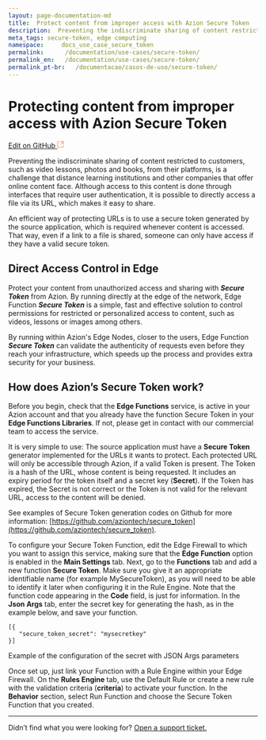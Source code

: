 ```yaml
---
layout: page-documentation-md
title:  Protect content from improper access with Azion Secure Token
description:  Preventing the indiscriminate sharing of content restricted to customers
meta_tags: secure-token, edge computing
namespace:     docs_use_case_secure_token
permalink:      /documentation/use-cases/secure-token/
permalink_en:   /documentation/use-cases/secure-token/
permalink_pt-br:   /documentacao/casos-de-uso/secure-token/
---
```

# Protecting content from improper access with **Azion Secure Token** 

[Edit on GitHub <svg width="14" height="14" xmlns="http://www.w3.org/2000/svg"><g fill="none" stroke="#F3652B"><path d="M4.81.71H.672v11.43H12.1V8.001" stroke-width=".8"/><path d="M6.87.786h5.155V5.94M6.31 6.5L12.026.786"/></g></svg>](https://github.com/aziontech/docs_en/edit/master/use-cases/secure-token/2021-01-14-index.md)

Preventing the indiscriminate sharing of content restricted to customers, such as video lessons, photos and books, from their platforms, is a challenge that distance learning institutions and other companies that offer online content face. Although access to this content is done through interfaces that require user authentication, it is possible to directly access a file via its URL, which makes it easy to share.

An efficient way of protecting URLs is to use a secure token generated by the source application, which is required whenever content is accessed. That way, even if a link to a file is shared, someone can only have access if they have a valid secure token.

## Direct Access Control in Edge

Protect your content from unauthorized access and sharing with **_Secure Token_** from Azion. By running directly at the edge of the network, Edge Function **_Secure Token_** is a simple, fast and effective solution to control permissions for restricted or personalized access to content, such as videos, lessons or images among others. 

By running within Azion's Edge Nodes, closer to the users, Edge Function **_Secure Token_** can validate the authenticity of requests even before they reach your infrastructure, which speeds up the process and provides extra security for your business.

## How does Azion’s Secure Token work?

Before you begin, check that the **Edge Functions** service, is active in your Azion account and that you already have the function Secure Token in your **Edge Functions Libraries**. If not, please get in contact with our commercial team to access the service.

It is very simple to use: The source application must have a **Secure Token** generator implemented for the URLs it wants to protect. Each protected URL will only be accessible through Azion, if a valid Token is present. The Token is a hash of the URL, whose content is being requested. It includes an expiry period for the token itself and a secret key (**Secret**). If the Token has expired, the Secret is not correct or the Token is not valid for the relevant URL, access to the content will be denied.

See examples of Secure Token generation codes on Github for more information: [https://github.com/aziontech/secure_token](https://github.com/aziontech/secure_token).

To configure your Secure Token Function, edit the Edge Firewall to which you want to assign this service, making sure that the **Edge Function** option is enabled in the **Main Settings** tab. Next, go to the **Functions** tab and add a new function **Secure Token**. Make sure you give it an appropriate identifiable name (for example MySecureToken), as you will need to be able to identify it later when configuring it in the Rule Engine. Note that the function code appearing in the **Code** field, is just for information. In the **Json Args** tab, enter the secret key for generating the hash, as in the example below, and save your function.

~~~
[{
   "secure_token_secret": "mysecretkey"
}]
~~~
Example of the configuration of the secret with JSON Args parameters

Once set up, just link your Function with a Rule Engine within your Edge Firewall. On the **Rules Engine** tab, use the Default Rule or create a new rule with the validation criteria (**criteria**) to activate your function. In the **Behavior** section, select Run Function and choose the Secure Token Function that you created.

---

Didn’t find what you were looking for? [Open a support ticket.](https://tickets.azion.com/)
